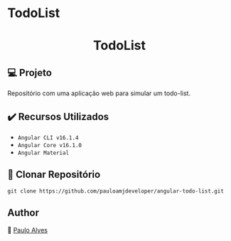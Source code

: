 # TodoList

<h1 align="center">TodoList</h1>

## :computer: Projeto

Repositório com uma aplicação web para simular um todo-list.

## ✔️ Recursos Utilizados

- ``Angular CLI v16.1.4``
- ``Angular Core v16.1.0``
- ``Angular Material``

## :floppy_disk: Clonar Repositório

```git clone https://github.com/pauloamjdeveloper/angular-todo-list.git```

## Author
:boy: [Paulo Alves](https://github.com/pauloamjdeveloper)
